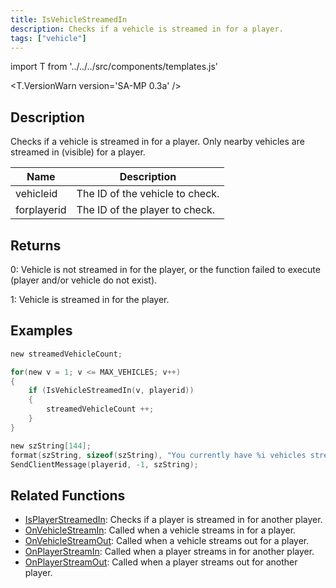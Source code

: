 ```yaml
---
title: IsVehicleStreamedIn
description: Checks if a vehicle is streamed in for a player.
tags: ["vehicle"]
---
```


import T from '../../../src/components/templates.js'

<T.VersionWarn version='SA-MP 0.3a' />

## Description

Checks if a vehicle is streamed in for a player. Only nearby vehicles are streamed in (visible) for a player.

| Name        | Description                     |
| ----------- | ------------------------------- |
| vehicleid   | The ID of the vehicle to check. |
| forplayerid | The ID of the player to check.  |

## Returns

0: Vehicle is not streamed in for the player, or the function failed to execute (player and/or vehicle do not exist).

1: Vehicle is streamed in for the player.

## Examples

```c
new streamedVehicleCount;

for(new v = 1; v <= MAX_VEHICLES; v++)
{
    if (IsVehicleStreamedIn(v, playerid))
    {
        streamedVehicleCount ++;
    }
}

new szString[144];
format(szString, sizeof(szString), "You currently have %i vehicles streamed in to your game.", streamedVehicleCount);
SendClientMessage(playerid, -1, szString);
```

## Related Functions

- [IsPlayerStreamedIn](IsPlayerStreamedIn.md): Checks if a player is streamed in for another player.
- [OnVehicleStreamIn](../callbacks/OnVehicleStreamIn.md): Called when a vehicle streams in for a player.
- [OnVehicleStreamOut](../callbacks/OnVehicleStreamOut.md): Called when a vehicle streams out for a player.
- [OnPlayerStreamIn](../callbacks/OnPlayerStreamIn.md): Called when a player streams in for another player.
- [OnPlayerStreamOut](../callbacks/OnPlayerStreamOut.md): Called when a player streams out for another player.
